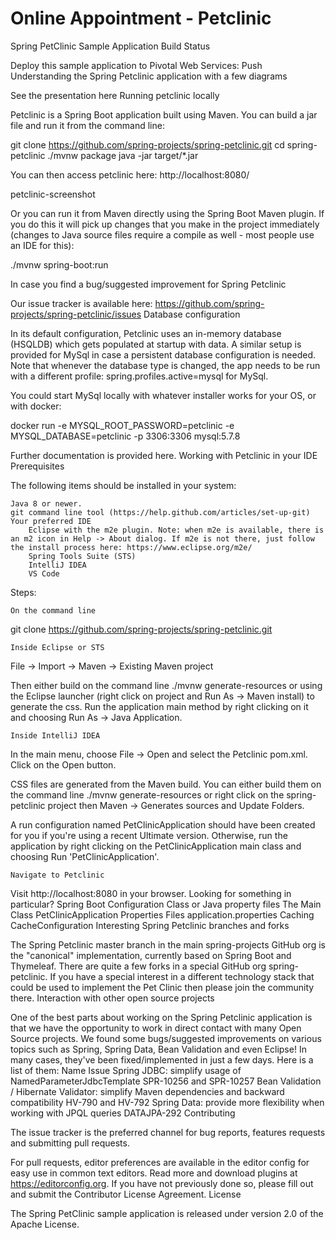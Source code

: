 # Online Appointment - Petclinic

Spring PetClinic Sample Application Build Status

Deploy this sample application to Pivotal Web Services:
Push
Understanding the Spring Petclinic application with a few diagrams

See the presentation here
Running petclinic locally

Petclinic is a Spring Boot application built using Maven. You can build a jar file and run it from the command line:

git clone https://github.com/spring-projects/spring-petclinic.git
cd spring-petclinic
./mvnw package
java -jar target/*.jar

You can then access petclinic here: http://localhost:8080/

petclinic-screenshot

Or you can run it from Maven directly using the Spring Boot Maven plugin. If you do this it will pick up changes that you make in the project immediately (changes to Java source files require a compile as well - most people use an IDE for this):

./mvnw spring-boot:run

In case you find a bug/suggested improvement for Spring Petclinic

Our issue tracker is available here: https://github.com/spring-projects/spring-petclinic/issues
Database configuration

In its default configuration, Petclinic uses an in-memory database (HSQLDB) which gets populated at startup with data. A similar setup is provided for MySql in case a persistent database configuration is needed. Note that whenever the database type is changed, the app needs to be run with a different profile: spring.profiles.active=mysql for MySql.

You could start MySql locally with whatever installer works for your OS, or with docker:

docker run -e MYSQL_ROOT_PASSWORD=petclinic -e MYSQL_DATABASE=petclinic -p 3306:3306 mysql:5.7.8

Further documentation is provided here.
Working with Petclinic in your IDE
Prerequisites

The following items should be installed in your system:

    Java 8 or newer.
    git command line tool (https://help.github.com/articles/set-up-git)
    Your preferred IDE
        Eclipse with the m2e plugin. Note: when m2e is available, there is an m2 icon in Help -> About dialog. If m2e is not there, just follow the install process here: https://www.eclipse.org/m2e/
        Spring Tools Suite (STS)
        IntelliJ IDEA
        VS Code

Steps:

    On the command line

git clone https://github.com/spring-projects/spring-petclinic.git

    Inside Eclipse or STS

File -> Import -> Maven -> Existing Maven project

Then either build on the command line ./mvnw generate-resources or using the Eclipse launcher (right click on project and Run As -> Maven install) to generate the css. Run the application main method by right clicking on it and choosing Run As -> Java Application.

    Inside IntelliJ IDEA

In the main menu, choose File -> Open and select the Petclinic pom.xml. Click on the Open button.

CSS files are generated from the Maven build. You can either build them on the command line ./mvnw generate-resources or right click on the spring-petclinic project then Maven -> Generates sources and Update Folders.

A run configuration named PetClinicApplication should have been created for you if you're using a recent Ultimate version. Otherwise, run the application by right clicking on the PetClinicApplication main class and choosing Run 'PetClinicApplication'.

    Navigate to Petclinic

Visit http://localhost:8080 in your browser.
Looking for something in particular?
Spring Boot Configuration 	Class or Java property files
The Main Class 	PetClinicApplication
Properties Files 	application.properties
Caching 	CacheConfiguration
Interesting Spring Petclinic branches and forks

The Spring Petclinic master branch in the main spring-projects GitHub org is the "canonical" implementation, currently based on Spring Boot and Thymeleaf. There are quite a few forks in a special GitHub org spring-petclinic. If you have a special interest in a different technology stack that could be used to implement the Pet Clinic then please join the community there.
Interaction with other open source projects

One of the best parts about working on the Spring Petclinic application is that we have the opportunity to work in direct contact with many Open Source projects. We found some bugs/suggested improvements on various topics such as Spring, Spring Data, Bean Validation and even Eclipse! In many cases, they've been fixed/implemented in just a few days. Here is a list of them:
Name 	Issue
Spring JDBC: simplify usage of NamedParameterJdbcTemplate 	SPR-10256 and SPR-10257
Bean Validation / Hibernate Validator: simplify Maven dependencies and backward compatibility 	HV-790 and HV-792
Spring Data: provide more flexibility when working with JPQL queries 	DATAJPA-292
Contributing

The issue tracker is the preferred channel for bug reports, features requests and submitting pull requests.

For pull requests, editor preferences are available in the editor config for easy use in common text editors. Read more and download plugins at https://editorconfig.org. If you have not previously done so, please fill out and submit the Contributor License Agreement.
License

The Spring PetClinic sample application is released under version 2.0 of the Apache License.